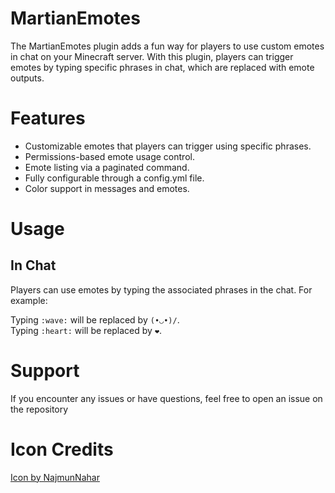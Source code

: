 # MartianEmotes
The MartianEmotes plugin adds a fun way for players to use custom emotes in chat on your Minecraft server. With this plugin, players can trigger emotes by typing specific phrases in chat, which are replaced with emote outputs.

# Features
* Customizable emotes that players can trigger using specific phrases.
* Permissions-based emote usage control.
* Emote listing via a paginated command.
* Fully configurable through a config.yml file.
* Color support in messages and emotes.

# Usage
## In Chat
Players can use emotes by typing the associated phrases in the chat. For example:

Typing `:wave:` will be replaced by `(•◡•)/`.\
Typing `:heart:` will be replaced by `❤`.

# Support
If you encounter any issues or have questions, feel free to open an issue on the repository

# Icon Credits
<a href="https://www.freepik.com/search">Icon by NajmunNahar</a>
